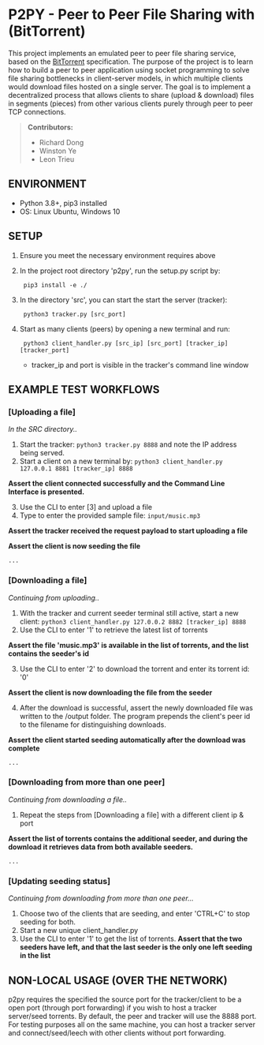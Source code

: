 # P2PY - Peer to Peer File Sharing with (BitTorrent)

This project implements an emulated peer to peer file sharing service, based on the [BitTorrent](https://wiki.theory.org/BitTorrentSpecification) specification. The purpose of the project is to learn how to build a peer to peer application using socket programming to solve file sharing bottlenecks in client-server models, in which multiple clients would download files hosted on a single server. The goal is to implement a decentralized process that allows clients to share (upload & download) files in segments (pieces) from other various clients purely through peer to peer TCP connections.

> **Contributors:**
>  - Richard Dong  
>  - Winston Ye   
>  - Leon Trieu

## ENVIRONMENT
- Python 3.8+, pip3 installed
- OS: Linux Ubuntu, Windows 10

## SETUP
1. Ensure you meet the necessary environment requires above

2. In the project root directory 'p2py', run the setup.py script by: 

		pip3 install -e ./

3. In the directory 'src', you can start the start the server (tracker):

		python3 tracker.py [src_port]
4. Start as many clients (peers) by opening a new terminal and run: 

		python3 client_handler.py [src_ip] [src_port] [tracker_ip] [tracker_port]
	* tracker_ip and port is visible in the tracker's command line window



## EXAMPLE TEST WORKFLOWS

### [Uploading a file]

*In the SRC directory..*

1. Start the tracker: `python3 tracker.py 8888` and note the IP address being served.
2. Start a client on a new terminal by: `python3 client_handler.py 127.0.0.1 8881 [tracker_ip] 8888`

**Assert the client connected successfully and the Command Line Interface is presented.**

3. Use the CLI to enter [3] and upload a file
4. Type to enter the provided sample file: `input/music.mp3`

**Assert the tracker received the request payload to start uploading a file**

**Assert the client is now seeding the file**

	...

### [Downloading a file]

*Continuing from uploading..*

1. With the tracker and current seeder terminal still active, start a new client: 
`python3 client_handler.py 127.0.0.2 8882 [tracker_ip] 8888`
2. Use the CLI to enter '1' to retrieve the latest list of torrents

**Assert the file 'music.mp3' is available in the list of torrents, and the list contains the seeder's id**

3. Use the CLI to enter '2' to download the torrent and enter its torrent id: '0'

**Assert the client is now downloading the file from the seeder**

4. After the download is successful, assert the newly downloaded file was written to the /output folder. The 
program prepends the client's peer id to the filename for distinguishing downloads.

**Assert the client started seeding automatically after the download was complete**

	...

### [Downloading from more than one peer]

*Continuing from downloading a file..*

1. Repeat the steps from [Downloading a file] with a different client ip & port

**Assert the list of torrents contains the additional seeder, and during the download it retrieves data from both available seeders.**

	...

### [Updating seeding status]

*Continuing from downloading from more than one peer...*

1. Choose two of the clients that are seeding, and enter 'CTRL+C' to stop seeding for both.
2. Start a new unique client_handler.py
3. Use the CLI to enter '1' to get the list of torrents. 
**Assert that the two seeders have left, and that the last seeder is the only one left seeding in the list**

## NON-LOCAL USAGE (OVER THE NETWORK)
p2py requires the specified the source port for the tracker/client to be a open port (through port forwarding) if you wish to host a tracker server/seed torrents. By default, the peer and tracker will use the 8888 port. For testing purposes all on the same machine, you can host a tracker server and connect/seed/leech with other clients without port forwarding.
